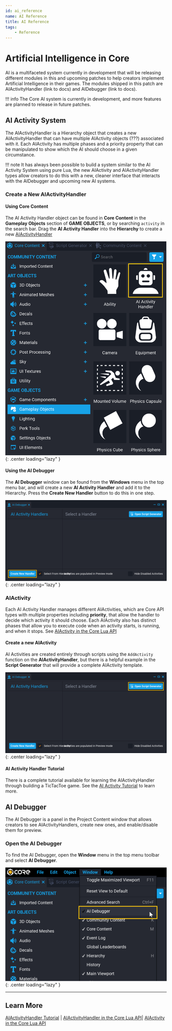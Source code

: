 ```yaml
---
id: ai_reference
name: AI Reference
title: AI Reference
tags:
    - Reference
---
```


# Artificial Intelligence in Core

AI is a multifaceted system currently in development that will be releasing different modules in this and upcoming patches to help creators implement Artificial Intelligence in their games. The modules shipped in this patch are AIActivityHandler (link to docs) and AIDebugger (link to docs).

!!! info
    The Core AI system is currently in development, and more features are planned to release in future patches.

## AI Activity System

The AIActivityHandler is a Hierarchy object that creates a new AIActivityHandler that can have multiple AIActivity objects (???) associated with it. Each AIActivity has multiple phases and a priority property that can be manipulated to show which the AI should choose in a given circumstance.

!!! note
    It has always been possible to build a system similar to the AI Activity System using pure Lua, the new AIActivity and AIActivityHandler types allow creators to do this with a new, cleaner interface that interacts with the AIDebugger and upcoming new AI systems.

### Create a New AIActivityHandler

#### Using Core Content

The AI Activity Handler object can be found in **Core Content** in the **Gameplay Objects** section of **GAME OBJECTS**, or by searching ``activity`` in the search bar. Drag the **AI Activity Handler** into the **Hierarchy** to create a new [AIActivityHandler](https://docs.coregames.com/api/aiactivityhandler/)

![AI Activity Handler in Core Content](../img/AI/AI_ActivityHandlerInCoreContent.png){: .center loading="lazy" }

#### Using the AI Debugger

The **AI Debugger** window can be found from the **Windows** menu in the top menu bar, and will create a new **AI Activity Handler** and add it to the Hierarchy. Press the **Create New Handler** button to do this in one step.

![Create New Handler button in AI Debugger](../img/AI/AI_AIDebuggerCreateNewHandler.png){: .center loading="lazy" }

### AIActivity

Each AI Activity Handler manages different AIActivities, which are Core API types with multiple properties including **priority**, that allow the handler to decide which activity it should choose. Each AIActivity also has distinct phases that allow you to execute code when an activity starts, is running, and when it stops. See [AIActivity in the Core Lua API](https://docs.coregames.com/api/aiactivity/)

#### Create a new AIActivity

AI Activities are created entirely through scripts using the ``AddActivity`` function on the **AIActivityHandler**, but there is a helpful example in the **Script Generator** that will provide a complete AIActivity template.

![Open the Script Generator](../img/AI/AI_AIDebuggerScriptGenerator.png){: .center loading="lazy" }

#### AI Activity Handler Tutorial

There is a complete tutorial available for learning the AIActivityHandler through building a TicTacToe game. See the [AI Activity Tutorial](ai_activity_tutorial.md) to learn more.

## AI Debugger

The AI Debugger is a panel in the Project Content window that allows creators to see AIActivityHandlers, create new ones, and enable/disable them for preview.

### Open the AI Debugger

To find the AI Debugger, open the **Window** menu in the top menu toolbar and select **AI Debugger**.

![AI Debugger in Window Menu](../img/AI/AI_OpenAIDebugger.png){: .center loading="lazy" }

---

## Learn More

[AIActivityHandler Tutorial](ai_activity_tutorial.md) | [AIActivityHandler in the Core Lua API](https://docs.coregames.com/api/aiactivityhandler/)| [AIActivity in the Core Lua API](https://docs.coregames.com/api/aiactivity/)
